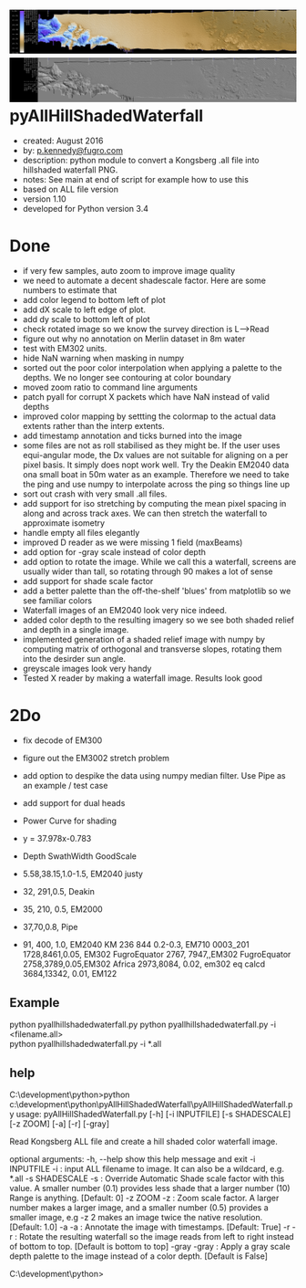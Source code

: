![Example with color hill shading](./sample.png?raw=true "Color Shaded Waterfall direct from .all file.")
![Example of gray scale hillshading](./sample2.png?raw=true "Gray Shaded Waterfall direct from .all file.")
pyAllHillShadedWaterfall
=====
* created:       August 2016
* by:            p.kennedy@fugro.com
* description:   python module to convert a Kongsberg .all file into hillshaded waterfall PNG.
* notes:         See main at end of script for example how to use this
* based on ALL file version 
* version 1.10
* developed for Python version 3.4 

Done
====
* if very few samples, auto zoom to improve image quality
* we need to automate a decent shadescale factor.  Here are some numbers to estimate that
* add color legend to bottom left of plot
* add dX scale to left edge of plot.
* add dy scale to bottom left of plot
* check rotated image so we know the survey direction is L-->Read
* figure out why no annotation on Merlin dataset in 8m water
* test with EM302 units.
* hide NaN warning when masking in numpy
* sorted out the poor color interpolation when applying a palette to the depths.  We no longer see contouring at color boundary
* moved zoom ratio to command line arguments
* patch pyall for corrupt X packets which have NaN instead of valid depths
* improved color mapping by settting the colormap to the actual data extents rather than the interp extents.
* add timestamp annotation and ticks burned into the image
* some files are not as roll stabilised as they might be.  If the user uses equi-angular mode, the Dx values are not suitable for aligning on a per pixel basis.  It simply does nopt work well.  Try the Deakin EM2040 data ona small boat in 50m water as an example.  Therefore we need to take the ping and use numpy to interpolate across the ping so things line up 
* sort out crash with very small .all files.
* add support for iso stretching by computing the mean pixel spacing in along and across track axes.  We can then stretch the waterfall to approximate isometry
* handle empty all files elegantly
* improved D reader as we were missing 1 field (maxBeams)
* add option for -gray scale instead of color depth
* add option to rotate the image.  While we call this a waterfall, screens are usually wider than tall, so rotating through 90 makes a lot of sense
* add support for shade scale factor
* add a better palette than the off-the-shelf 'blues' from matplotlib so we see familiar colors
* Waterfall images of an EM2040 look very nice indeed.
* added color depth to the resulting imagery so we see both shaded relief and depth in a single image. 
* implemented generation of a shaded relief image with numpy by computing matrix of orthogonal and transverse slopes, rotating them into the desirder sun angle.
* greyscale images look very handy
* Tested X reader by making a waterfall image.  Results look good


2Do
===
* fix decode of EM300
* figure out the EM3002 stretch problem
* add option to despike the data using numpy median filter.  Use Pipe as an example / test case 
* add support for dual heads

* Power Curve for shading
* y = 37.978x-0.783
* Depth    SwathWidth   GoodScale
* 5.58,38.15,1.0-1.5, EM2040 justy
* 32, 291,0.5, Deakin
* 35, 210, 0.5, EM2000
* 37,70,0.8, Pipe
* 91, 400, 1.0, EM2040 KM
236 844 0.2-0.3,  EM710 0003_201
1728,8461,0.05, EM302 FugroEquator
2767, 7947,,EM302 FugroEquator
2758,3789,0.05,EM302 Africa
2973,8084, 0.02, em302 eq calcd 
3684,13342, 0.01, EM122

Example
-------

python pyallhillshadedwaterfall.py
python pyallhillshadedwaterfall.py -i <filename.all>  
python pyallhillshadedwaterfall.py -i *.all  

help
----

C:\development\python>python c:\development\python\pyAllHillShadedWaterfall\pyAllHillShadedWaterfall.py
usage: pyAllHillShadedWaterfall.py [-h] [-i INPUTFILE] [-s SHADESCALE] [-z ZOOM] [-a] [-r] [-gray]

Read Kongsberg ALL file and create a hill shaded color waterfall image.

optional arguments:
  -h, --help     show this help message and exit
  -i INPUTFILE   -i <ALLfilename> : input ALL filename to image. It can also
                 be a wildcard, e.g. *.all
  -s SHADESCALE  -s <value> : Override Automatic Shade scale factor with this
                 value. A smaller number (0.1) provides less shade that a
                 larger number (10) Range is anything. [Default: 0]
  -z ZOOM        -z <value> : Zoom scale factor. A larger number makes a
                 larger image, and a smaller number (0.5) provides a smaller
                 image, e.g -z 2 makes an image twice the native resolution.
                 [Default: 1.0]
  -a             -a : Annotate the image with timestamps. [Default: True]
  -r             -r : Rotate the resulting waterfall so the image reads from
                 left to right instead of bottom to top. [Default is bottom to
                 top]
  -gray          -gray : Apply a gray scale depth palette to the image instead
                 of a color depth. [Default is False]

C:\development\python>